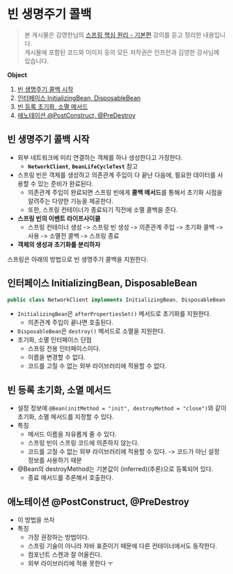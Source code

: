 # 빈 생명주기 콜백
> 본 게시물은 김영한님의 [스프링 핵심 원리 - 기본편](https://www.inflearn.com/course/%EC%8A%A4%ED%94%84%EB%A7%81-%ED%95%B5%EC%8B%AC-%EC%9B%90%EB%A6%AC-%EA%B8%B0%EB%B3%B8%ED%8E%B8/dashboard) 강의를 듣고 정리한 내용입니다.  
게시물에 포함된 코드와 이미지 등의 모든 저작권은 인프런과 김영한 강사님께 있습니다.

**Object**
1. [빈 생명주기 콜백 시작](#빈-생명주기-콜백-시작)
2. [인터페이스 InitializingBean, DisposableBean](#인터페이스-initializingbean-disposablebean)
3. [빈 등록 초기화, 소멸 메서드](#빈-등록-초기화-소멸-메서드)
4. [애노테이션 @PostConstruct, @PreDestroy](#애노테이션-postconstruct-predestroy)

## 빈 생명주기 콜백 시작
- 외부 네트워크에 미리 연결하는 객체를 하나 생성한다고 가정한다.
  - **`NetworkClient`**, **`BeanLifeCycleTest`** 참고
- 스프링 빈은 객체를 생성하고 의존관계 주입이 다 끝난 다음에, 필요한 데이터를 사용할 수 있는 준비가 완료된다.
  - 의존관계 주입이 완료되면 스프링 빈에게 **콜백 메서드**를 통해서 초기화 시점을 알려주는 다양한 기능을 제공한다.
  - 또한, 스프링 컨테이너가 종료되기 직전에 소멸 콜백을 준다.
- **스프링 빈의 이벤트 라이프사이클**
  - 스프링 컨테이너 생성 -> 스프링 빈 생성 -> 의존관계 주입 -> 초기화 콜백 -> 사용 -> 소멸전 콜백 -> 스프링 종료
- **객체의 생성과 초기화를 분리하자**

스프링은 아래의 방법으로 빈 생명주기 콜백을 지원한다.

## 인터페이스 InitializingBean, DisposableBean
```java
public class NetworkClient implements InitializingBean, DisposableBean
```
- `InitializingBean`은 `afterPropertiesSet()` 메서드로 초기화를 지원한다.
  - 의존관계 주입이 끝나면 호출된다.
- `DisposableBean`은 `destroy()` 메서드로 소멸을 지원한다.
- 초기화, 소멸 인터페이스 단점
  - 스프링 전용 인터페이스이다.
  - 이름을 변경할 수 없다.
  - 코드를 고칠 수 없는 외부 라이브러리에 적용할 수 없다.

## 빈 등록 초기화, 소멸 메서드
- 설정 정보에 `@Bean(initMethod = "init", destroyMethod = "close")`와 같이 초기화, 소멸 메서드를 지정할 수 있다.
- 특징
  - 메서드 이름을 자유롭게 줄 수 있다.
  - 스프링 빈이 스프링 코드에 의존하지 않는다.
  - 코드를 고칠 수 없는 외부 라이브러리에 적용할 수 있다. -> 코드가 아닌 설정 정보를 사용하기 때문
- @Bean의 destroyMethod는 기본값이 (inferred)(추론)으로 등록되어 있다.
  - 종료 메서드를 추론해서 호출한다.

## 애노테이션 @PostConstruct, @PreDestroy
- 이 방법을 쓰자
- 특징
  - 가장 권장하는 방법이다.
  - 스프링 기술이 아니라 자바 표준이기 때문에 다른 컨테이너에서도 동작한다.
  - 컴포넌트 스캔과 잘 어울린다.
  - 외부 라이브러리에 적용 못한다 ㅜ